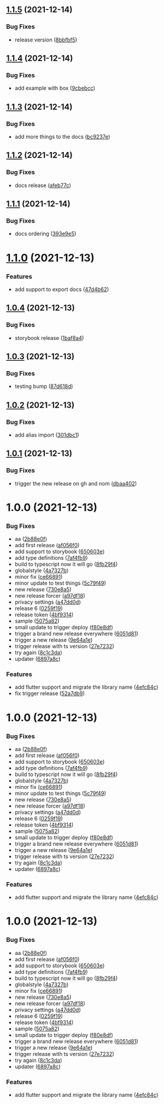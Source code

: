 ## [1.1.5](https://github.com/skynexui/core/compare/v1.1.4...v1.1.5) (2021-12-14)


### Bug Fixes

* release version ([8bbfbf5](https://github.com/skynexui/core/commit/8bbfbf55fd5bbabb87b923fde791950165e01882))

## [1.1.4](https://github.com/skynexui/core/compare/v1.1.3...v1.1.4) (2021-12-14)


### Bug Fixes

* add example with box ([9cbebcc](https://github.com/skynexui/core/commit/9cbebcc07aaddb991344218f55d5911adfe90bdc))

## [1.1.3](https://github.com/skynexui/core/compare/v1.1.2...v1.1.3) (2021-12-14)


### Bug Fixes

* add more things to the docs ([bc9237e](https://github.com/skynexui/core/commit/bc9237ea8517c89cd98a5a6fba407b5e04c507fe))

## [1.1.2](https://github.com/skynexui/core/compare/v1.1.1...v1.1.2) (2021-12-14)


### Bug Fixes

* docs release ([afeb77c](https://github.com/skynexui/core/commit/afeb77cdb68e59a7cfcfc9b9c4bf058875ed7990))

## [1.1.1](https://github.com/skynexui/core/compare/v1.1.0...v1.1.1) (2021-12-14)


### Bug Fixes

* docs ordering ([393e9e5](https://github.com/skynexui/core/commit/393e9e5b2db2e45674d5c8175de13fdf92213f62))

# [1.1.0](https://github.com/skynexui/core/compare/v1.0.4...v1.1.0) (2021-12-13)


### Features

* add support to export docs ([47d4b62](https://github.com/skynexui/core/commit/47d4b622eb8b033335d12fe3718efa4bff4846ca))

## [1.0.4](https://github.com/skynexui/core/compare/v1.0.3...v1.0.4) (2021-12-13)


### Bug Fixes

* storybook release ([1baf8a4](https://github.com/skynexui/core/commit/1baf8a4a2bb4f52a8ab29f2e3ab9f113b2c15fa9))

## [1.0.3](https://github.com/skynexui/core/compare/v1.0.2...v1.0.3) (2021-12-13)


### Bug Fixes

* testing bump ([87d618d](https://github.com/skynexui/core/commit/87d618d218f08f17dc75825922b48413552d531b))

## [1.0.2](https://github.com/skynexui/core/compare/v1.0.1...v1.0.2) (2021-12-13)


### Bug Fixes

* add alias import ([301dbc1](https://github.com/skynexui/core/commit/301dbc19ac03dc5ae82981b992feae011f4ef123))

## [1.0.1](https://github.com/skynexui/core/compare/v1.0.0...v1.0.1) (2021-12-13)


### Bug Fixes

* trigger the new release on gh and nom ([dbaa402](https://github.com/skynexui/core/commit/dbaa402b0e74295c9fae1d8628f675f685c9dc28))

# 1.0.0 (2021-12-13)


### Bug Fixes

* aa ([2b88e0f](https://github.com/skynexui/core/commit/2b88e0f05042a72745db6199d0525cca00951ae0))
* add first release ([af056f0](https://github.com/skynexui/core/commit/af056f07e2522f35c8d8749e3c90228528433c79))
* add support to storybook ([650603e](https://github.com/skynexui/core/commit/650603e55cf26f82654b74783e061f40dcbf4861))
* add type definitions ([7af4fb9](https://github.com/skynexui/core/commit/7af4fb914d4d54fd4c0551d96d33a44b7ac10303))
* build to typescript now it will go ([8fb29f4](https://github.com/skynexui/core/commit/8fb29f4ec1912de73308fcc8689acd8557a0de30))
* globalstyle ([4a7327b](https://github.com/skynexui/core/commit/4a7327b504a5c3e00007a8bae4c153fee3e6f1e5))
* minor fix ([ce66891](https://github.com/skynexui/core/commit/ce66891f4809d99ca7dec8cb9328666f413e6e71))
* minor update to test things ([5c79f49](https://github.com/skynexui/core/commit/5c79f492f5784a24c43e971dda57ff669ca38ac1))
* new release ([730e8a5](https://github.com/skynexui/core/commit/730e8a5ee340838771b06c07ca990c457691070b))
* new release forcer ([a97df18](https://github.com/skynexui/core/commit/a97df188657b4dd0ac140bc8de109b20637a8ded))
* privacy settings ([a47dd0d](https://github.com/skynexui/core/commit/a47dd0d6cf918eb98c60f9e67a551da0c4976783))
* release 6 ([0259f19](https://github.com/skynexui/core/commit/0259f19520df5513b8f1f6e8ecd812ecc24fb831))
* release token ([4bf9314](https://github.com/skynexui/core/commit/4bf9314a93c08c5406bc1c6e462d45e05db00323))
* sample ([5075a82](https://github.com/skynexui/core/commit/5075a829c4c1329d90803d817aa2cd3b3db34e2d))
* small update to trigger deploy ([f80e8df](https://github.com/skynexui/core/commit/f80e8dfcb0a859ef9f6aaf76cf8829ad77767f7e))
* trigger a brand new release everywhere ([6051d81](https://github.com/skynexui/core/commit/6051d81694eaf731fb7b03715c4a4829eba21508))
* trigger a new release ([9e64a1e](https://github.com/skynexui/core/commit/9e64a1e910bf9267ad4f0be7292815abdc49a005))
* trigger release with ts version ([27e7232](https://github.com/skynexui/core/commit/27e72320adf886300b16a267b9fb61613a524dba))
* try again ([8c1c3da](https://github.com/skynexui/core/commit/8c1c3da3377fd059ec37f1e91dbc62be6649c1c3))
* updater ([6897a8c](https://github.com/skynexui/core/commit/6897a8cd7e89043d22543618c805669d123ca3eb))


### Features

* add flutter support and migrate the library name ([4efc84c](https://github.com/skynexui/core/commit/4efc84c16bee2a64cb49ca6a6ca01dd70cb57c2e))
* fix trigger release ([52a7db9](https://github.com/skynexui/core/commit/52a7db994bac14e31934ac7027f4faaef69fddf5))

# 1.0.0 (2021-12-13)


### Bug Fixes

* aa ([2b88e0f](https://github.com/skynexui/core/commit/2b88e0f05042a72745db6199d0525cca00951ae0))
* add first release ([af056f0](https://github.com/skynexui/core/commit/af056f07e2522f35c8d8749e3c90228528433c79))
* add support to storybook ([650603e](https://github.com/skynexui/core/commit/650603e55cf26f82654b74783e061f40dcbf4861))
* add type definitions ([7af4fb9](https://github.com/skynexui/core/commit/7af4fb914d4d54fd4c0551d96d33a44b7ac10303))
* build to typescript now it will go ([8fb29f4](https://github.com/skynexui/core/commit/8fb29f4ec1912de73308fcc8689acd8557a0de30))
* globalstyle ([4a7327b](https://github.com/skynexui/core/commit/4a7327b504a5c3e00007a8bae4c153fee3e6f1e5))
* minor fix ([ce66891](https://github.com/skynexui/core/commit/ce66891f4809d99ca7dec8cb9328666f413e6e71))
* minor update to test things ([5c79f49](https://github.com/skynexui/core/commit/5c79f492f5784a24c43e971dda57ff669ca38ac1))
* new release ([730e8a5](https://github.com/skynexui/core/commit/730e8a5ee340838771b06c07ca990c457691070b))
* new release forcer ([a97df18](https://github.com/skynexui/core/commit/a97df188657b4dd0ac140bc8de109b20637a8ded))
* privacy settings ([a47dd0d](https://github.com/skynexui/core/commit/a47dd0d6cf918eb98c60f9e67a551da0c4976783))
* release 6 ([0259f19](https://github.com/skynexui/core/commit/0259f19520df5513b8f1f6e8ecd812ecc24fb831))
* release token ([4bf9314](https://github.com/skynexui/core/commit/4bf9314a93c08c5406bc1c6e462d45e05db00323))
* sample ([5075a82](https://github.com/skynexui/core/commit/5075a829c4c1329d90803d817aa2cd3b3db34e2d))
* small update to trigger deploy ([f80e8df](https://github.com/skynexui/core/commit/f80e8dfcb0a859ef9f6aaf76cf8829ad77767f7e))
* trigger a brand new release everywhere ([6051d81](https://github.com/skynexui/core/commit/6051d81694eaf731fb7b03715c4a4829eba21508))
* trigger a new release ([9e64a1e](https://github.com/skynexui/core/commit/9e64a1e910bf9267ad4f0be7292815abdc49a005))
* trigger release with ts version ([27e7232](https://github.com/skynexui/core/commit/27e72320adf886300b16a267b9fb61613a524dba))
* try again ([8c1c3da](https://github.com/skynexui/core/commit/8c1c3da3377fd059ec37f1e91dbc62be6649c1c3))
* updater ([6897a8c](https://github.com/skynexui/core/commit/6897a8cd7e89043d22543618c805669d123ca3eb))


### Features

* add flutter support and migrate the library name ([4efc84c](https://github.com/skynexui/core/commit/4efc84c16bee2a64cb49ca6a6ca01dd70cb57c2e))

# 1.0.0 (2021-12-13)


### Bug Fixes

* aa ([2b88e0f](https://github.com/skynexui/core/commit/2b88e0f05042a72745db6199d0525cca00951ae0))
* add first release ([af056f0](https://github.com/skynexui/core/commit/af056f07e2522f35c8d8749e3c90228528433c79))
* add support to storybook ([650603e](https://github.com/skynexui/core/commit/650603e55cf26f82654b74783e061f40dcbf4861))
* add type definitions ([7af4fb9](https://github.com/skynexui/core/commit/7af4fb914d4d54fd4c0551d96d33a44b7ac10303))
* build to typescript now it will go ([8fb29f4](https://github.com/skynexui/core/commit/8fb29f4ec1912de73308fcc8689acd8557a0de30))
* globalstyle ([4a7327b](https://github.com/skynexui/core/commit/4a7327b504a5c3e00007a8bae4c153fee3e6f1e5))
* minor fix ([ce66891](https://github.com/skynexui/core/commit/ce66891f4809d99ca7dec8cb9328666f413e6e71))
* new release ([730e8a5](https://github.com/skynexui/core/commit/730e8a5ee340838771b06c07ca990c457691070b))
* new release forcer ([a97df18](https://github.com/skynexui/core/commit/a97df188657b4dd0ac140bc8de109b20637a8ded))
* privacy settings ([a47dd0d](https://github.com/skynexui/core/commit/a47dd0d6cf918eb98c60f9e67a551da0c4976783))
* release 6 ([0259f19](https://github.com/skynexui/core/commit/0259f19520df5513b8f1f6e8ecd812ecc24fb831))
* release token ([4bf9314](https://github.com/skynexui/core/commit/4bf9314a93c08c5406bc1c6e462d45e05db00323))
* sample ([5075a82](https://github.com/skynexui/core/commit/5075a829c4c1329d90803d817aa2cd3b3db34e2d))
* small update to trigger deploy ([f80e8df](https://github.com/skynexui/core/commit/f80e8dfcb0a859ef9f6aaf76cf8829ad77767f7e))
* trigger a brand new release everywhere ([6051d81](https://github.com/skynexui/core/commit/6051d81694eaf731fb7b03715c4a4829eba21508))
* trigger a new release ([9e64a1e](https://github.com/skynexui/core/commit/9e64a1e910bf9267ad4f0be7292815abdc49a005))
* trigger release with ts version ([27e7232](https://github.com/skynexui/core/commit/27e72320adf886300b16a267b9fb61613a524dba))
* try again ([8c1c3da](https://github.com/skynexui/core/commit/8c1c3da3377fd059ec37f1e91dbc62be6649c1c3))
* updater ([6897a8c](https://github.com/skynexui/core/commit/6897a8cd7e89043d22543618c805669d123ca3eb))


### Features

* add flutter support and migrate the library name ([4efc84c](https://github.com/skynexui/core/commit/4efc84c16bee2a64cb49ca6a6ca01dd70cb57c2e))
